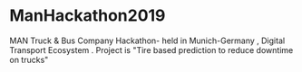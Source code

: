 # ManHackathon2019
MAN Truck &amp; Bus Company Hackathon- held in Munich-Germany , Digital Transport Ecosystem . Project is "Tire based prediction to reduce downtime on trucks"
